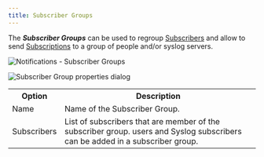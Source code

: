 ```yaml
---
title: Subscriber Groups
---
```

The ***Subscriber Groups*** can be used to regroup [Subscribers](/server/web-interface/administration/security-management/notifications/subscribers/) and allow to send [Subscriptions](/server/web-interface/administration/security-management/notifications/subscriptions/) to a group of people and/or syslog servers. 

![Notifications - Subscriber Groups](https://webdevolutions.azureedge.net/docs/en/server/ServerOp8072.png)  

![Subscriber Group properties dialog](https://webdevolutions.azureedge.net/docs/en/server/ServerOp8157.png)  

<table>
	<tr>
		<th>
Option 
		</th>
		<th>
Description 
		</th>
	</tr>
	<tr>
		<td>
Name 
		</td>
		<td>
Name of the Subscriber Group. 
		</td>
	</tr>
	<tr>
		<td>
Subscribers 
		</td>
		<td>
List of subscribers that are member of the subscriber group. users and Syslog subscribers can be added in a subscriber group. 
		</td>
	</tr>
</table>

